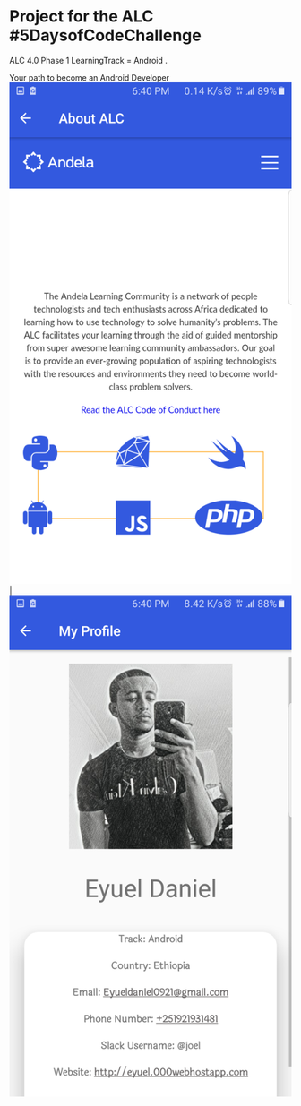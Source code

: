 # Project for the ALC #5DaysofCodeChallenge
ALC 4.0 Phase 1 
LearningTrack = Android .
 

Your path to become an
Android Developer
![](ScreenShots/AboutALC.png) | ![](ScreenShots/MyProfile.png)
